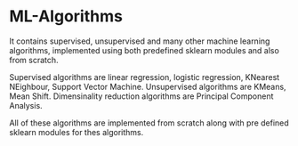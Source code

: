 # ML-Algorithms
It contains supervised, unsupervised and many other machine learning algorithms, implemented using both predefined sklearn modules and also from scratch.

Supervised algorithms are linear regression, logistic regression, KNearest NEighbour, Support Vector Machine.
Unsupervised algorithms are KMeans, Mean Shift.
Dimensinality reduction algorithms are Principal Component Analysis.

All of these algorithms are implemented from scratch along with pre defined sklearn modules for thes algorithms.
